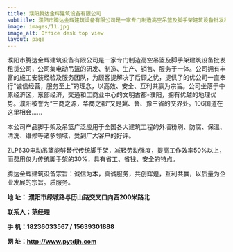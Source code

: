```yaml
---
title: 濮阳腾达金辉建筑设备有限公司
subtitle: 濮阳市腾达金辉建筑设备有限公司是一家专门制造高空吊篮及脚手架建筑设备批发租赁公司，公司集电动吊篮的研发、制造、生产、销售、服务于一体
image: images/11.jpg
image_alt: Office desk top view
layout: page
---
```

濮阳市腾达金辉建筑设备有限公司是一家专门制造高空吊篮及脚手架建筑设备批发租赁公司，公司集电动吊篮的研发、制造、生产、销售、服务于一体。公司拥有丰富的施工安装经验及服务团队，为顾客提解决了后顾之忧，提供了的优公司一直奉行“诚信经营，服务至上”的理念，以高效、安全、互利共赢为宗旨。公司坐落于中原经济区，东部经济，交通和工商业中心的文明古都-濮阳，拥有优越的地理优势。濮阳被誉为“三商之源，华商之都”又是冀、鲁、豫三省的交界处。106国道在这里相会......

本公司产品脚手架及吊篮广泛应用于全国各大建筑工程的外墙粉刷、防腐、保温、清洗、维修等诸多领域，受到广大客户的好评。

ZLP630电动吊篮能够替代传统脚手架，减轻劳动强度，提高工作效率50%以上，而费用仅为传统脚手架的30%，具有省工、省钱、安全的特点。

腾达金辉建筑设备宗旨：诚信为本，真诚服务，共创辉煌，互利共赢，以质量为企业发展的宗旨。质服务。



**地  址： 濮阳市绿城路与历山路交叉口向西200米路北**

**联系人：范经理**

**手  机：18236033567 / 15639301888**

**网  址：http://www.pytdjh.com**